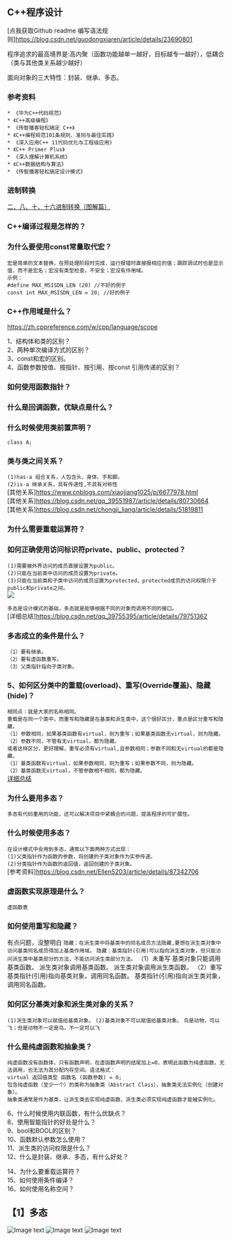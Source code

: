 ## C++程序设计<br>

[点我获取Github readme 编写语法规则]https://blog.csdn.net/guodongxiaren/article/details/23690801<br>

程序追求的最高境界是:高内聚（函数功能越单一越好，目标越专一越好），低耦合（类与其他类关系越少越好）<br>

面向对象的三大特性：封装、继承、多态。<br>

### 参考资料<br>
`* 《华为C++代码规范》`<br>
`* 《C++高级编程》`<br>
`* 《传智播客轻松搞定 C++》`<br>
`* 《C++编程规范101条规则、准则与最佳实践》`<br>
`* 《深入应用C++ 11代码优化与工程级应用》`<br>
`* 《C++ Primer Plus》`<br>
`* 《深入理解计算机系统》`<br>
`* 《C++数据结构与算法》`<br>
`* 《传智播客轻松搞定设计模式》`<br>

### 进制转换<br>
[二、八、十、十六进制转换（图解篇）](https://www.cnblogs.com/gaizai/p/4233780.html)<br>

### C++编译过程是怎样的？<br>

### 为什么要使用const常量取代宏？<br>
`宏是简单的文本替换，在预处理阶段时完成，运行报错时直接报相应的值；跟踪调试时也是显示值，而不是宏名；宏没有类型检查，不安全；宏没有作用域。`<br>
`示例：`<br>
`#define MAX_MSISDN_LEN (20) //不好的例子`<br>
`const int MAX_MSISDN_LEN = 20; //好的例子`<br>

### C++作用域是什么？<br>
https://zh.cppreference.com/w/cpp/language/scope<br>

1、结构体和类的区别？<br>
2、两种单次编译方式的区别？<br>
3、const和宏的区别。<br>
4、函数参数按值、按指针、按引用、按const 引用传递的区别？<br>

### 如何使用函数指针？<br>

### 什么是回调函数，优缺点是什么？<br>


### 什么时候使用类前置声明？<br>
`class A;`

### 类与类之间关系？<br>
`(1)has-a 组合关系，人包含头、身体、手和脚。`<br>
`(2)is-a 继承关系，具有传递性,不具有对称性`<br>
[其他关系]https://www.cnblogs.com/xiaojiang1025/p/6677978.html<br>
[其他关系]https://blog.csdn.net/qq_39551987/article/details/80730664<br>
[其他关系]https://blog.csdn.net/chongji_liang/article/details/51819811<br>

### 为什么需要重载运算符？<br>

### 如何正确使用访问标识符private、public、protected？<br>
`(1)需要被外界访问的成员直接设置为public。`<br>
`(2)只能在当前类中访问的成员设置为private。`<br>
`(3)只能在当前类和子类中访问的成员设置为protected，protected成员的访问权限介于public和private之间。`<br>
![](https://github.com/MarsXiaolei/CPlusPlus/blob/master/%E6%89%B9%E6%B3%A8%202020-05-14%20113253.png)

`多态是设计模式的基础，多态就是能够根据不同的对象而调用不同的接口。`<br>
[详细总结]https://blog.csdn.net/qq_39755395/article/details/79751362

### 多态成立的条件是什么？<br>
`（1）要有继承。`<br>
`（2）要有虚函数重写。`<br>
`（3）父类指针指向子类对象。`<br>

### 5、如何区分类中的重载(overload)、重写(Override覆盖)、隐藏(hide)？<br>
`相同点：就是大家的名称相同。`<br>
`重载是在同一个类中，而重写和隐藏是在基类和派生类中，这个很好区分，重点是区分重写和隐藏。`<br>
`（1）参数相同，如果基类函数有virtual，则为重写；如果基类函数无virtual，则为隐藏。`<br>
`（2）参数不同，不管有无virtual，都为隐藏。`<br>
`或者这样区分，更好理解，重写必须有virtual,且参数相同；参数不同和无virtual的都是隐藏。`<br>
`（1）基类函数有virtual，如果参数相同，则为重写；如果参数不同，则为隐藏。`<br>
`（2）基类函数无virtual，不管参数相不相同，都为隐藏。`<br>
[详细总结](https://blog.csdn.net/jixingzhong/article/details/1858943)<br>

### 为什么要用多态？<br>
`多态有代码重用的功能，还可以解决项目中紧耦合的问题，提高程序的可扩展性。`<br>

### 什么时候使用多态？<br>
`在设计模式中会用到多态，通常以下面两种方式出现：`<br>
`(1)父类指针作为函数的参数，将创建的子类对象作为实参传递。`<br>
`(2)分类指针作为函数的返回值，返回创建的子类对象。`<br>
[参考资料]https://blog.csdn.net/Ellen5203/article/details/87342706

### 虚函数实现原理是什么？<br>
`虚函数表`<br>

### 如何使用重写和隐藏？<br>
有点问题，没整明白
`隐藏：在派生类中将基类中的同名成员方法隐藏,要想在派生类对象中访问基类同名成员得加上基类作用域。`
`隐藏：基类指针(引用)可以指向派生类对象，但只能访问派生类中基类部分的方法，不能访问派生类部分方法。`
（1）未重写
基类对象只能调用基类函数。
派生类对象调用基类函数。
派生类对象调用派生类函数。
（2）重写
基类指针(引用)指向基类对象，调用同名函数。
基类指针(引用)指向派生类对象，调用同名函数。

### 如何区分基类对象和派生类对象的关系？<br>
`(1)派生类对象可以赋值给基类对象。`
`(2)基类对象不可以赋值给基类对象。`
`鸟是动物，可以飞；但是动物不一定是鸟，不一定可以飞`

### 什么是纯虚函数和抽象类？<br>
`纯虚函数没有函数体，只有函数声明，在虚函数声明的结尾加上=0，表明此函数为纯虚函数，无法调用，也无法为其分配内存空间。语法格式：`<br>
`virtual 返回值类型 函数名 (函数参数) = 0;`<br>
`包含纯虚函数（至少一个）的类称为抽象类（Abstract Class），抽象类无法实例化（创建对象）。`<br>
`抽象类通常是作为基类，让派生类去实现纯虚函数，派生类必须实现纯虚函数才能被实例化。`<br>

6、什么时候使用内联函数，有什么优缺点？<br>
8、使用智能指针的好处是什么？<br>
9、bool和BOOL的区别？<br>
10、函数默认参数怎么使用？<br>
11、派生类的访问权限是什么？<br>
12、什么是封装、继承、多态，有什么好处？<br>

14、为什么要重载运算符？<br>
15、如何使用条件编译？<br>
16、如何使用名称空间？<br>


## 【1】多态
![Image text](https://github.com/MarsXiaolei/image/blob/master/%E5%A4%9A%E6%80%811.png)
![Image text](https://github.com/MarsXiaolei/image/blob/master/%E5%A4%9A%E6%80%812.png)
![Image text](https://github.com/MarsXiaolei/image/blob/master/%E5%A4%9A%E6%80%813.png)


